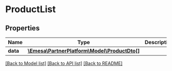 # ProductList

## Properties
Name | Type | Description | Notes
------------ | ------------- | ------------- | -------------
**data** | [**\Emesa\PartnerPlatform\Model\ProductDto[]**](ProductDto.md) |  | [optional] 

[[Back to Model list]](../../README.md#documentation-for-models) [[Back to API list]](../../README.md#documentation-for-api-endpoints) [[Back to README]](../../README.md)

